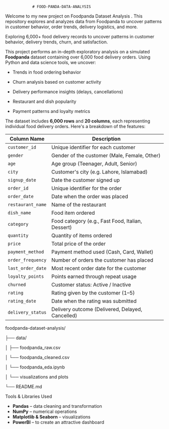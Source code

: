                 # FOOD-PANDA-DATA-ANALYSIS

Welcome to my new project on Foodpanda Dataset Analysis . This repository explores and analyzes data from Foodpanda to uncover patterns in customer behavior, order trends, delivery logistics, and more.

Exploring 6,000+ food delivery records to uncover patterns in customer behavior, delivery trends, churn, and satisfaction.

This project performs an in-depth exploratory analysis on a simulated **Foodpanda** dataset containing over 6,000 food delivery orders. Using Python and data science tools, we uncover:

- Trends in food ordering behavior
 
- Churn analysis based on customer activity

- Delivery performance insights (delays, cancellations)

- Restaurant and dish popularity

- Payment patterns and loyalty metrics

The dataset includes **6,000 rows** and **20 columns**, each representing individual food delivery orders. Here's a breakdown of the features:

| Column Name        | Description |
|--------------------|-------------|
| `customer_id`      | Unique identifier for each customer |
| `gender`           | Gender of the customer (Male, Female, Other) |
| `age`              | Age group (Teenager, Adult, Senior) |
| `city`             | Customer's city (e.g. Lahore, Islamabad) |
| `signup_date`      | Date the customer signed up |
| `order_id`         | Unique identifier for the order |
| `order_date`       | Date when the order was placed |
| `restaurant_name`  | Name of the restaurant |
| `dish_name`        | Food item ordered |
| `category`         | Food category (e.g., Fast Food, Italian, Dessert) |
| `quantity`         | Quantity of items ordered |
| `price`            | Total price of the order |
| `payment_method`   | Payment method used (Cash, Card, Wallet) |
| `order_frequency`  | Number of orders the customer has placed |
| `last_order_date`  | Most recent order date for the customer |
| `loyalty_points`   | Points earned through repeat usage |
| `churned`          | Customer status: Active / Inactive |
| `rating`           | Rating given by the customer (1–5) |
| `rating_date`      | Date when the rating was submitted |
| `delivery_status`  | Delivery outcome (Delivered, Delayed, Cancelled) |

foodpanda-dataset-analysis/

├── data/

│ ├── foodpanda_raw.csv

│ └── foodpanda_cleaned.csv

│ └── foodpanda_eda.ipynb

│ └── visualizations and plots

└── README.md

 Tools & Libraries Used

  
- **Pandas** – data cleaning and transformation  
- **NumPy** – numerical operations  
- **Matplotlib & Seaborn** – visualizations  
- **PowerBI** – to create an attractive dashboard


